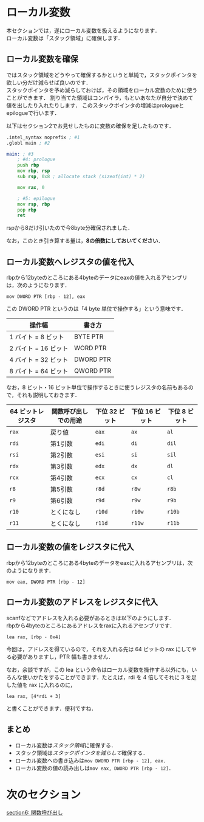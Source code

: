 # ローカル変数
本セクションでは，遂にローカル変数を扱えるようになります．  
ローカル変数は「スタック領域」に確保します．  
  
## ローカル変数を確保  
ではスタック領域をどうやって確保するかというと単純で，スタックポインタを欲しい分だけ減らせば良いのです．  
スタックポインタを予め減らしておけば，その領域をローカル変数のために使うことができます．
割り当てた領域はコンパイラ，もといあなたが自分で決めて値を出したり入れたりします．
このスタックポインタの増減はprologueとepilogueで行います．  

以下はセクション2でお見せしたものに変数の確保を足したものです．
```asm
.intel_syntax noprefix ; #1
.globl main ; #2

main: ; #3
    ; #4: prologue
    push rbp
    mov rbp, rsp
    sub rsp, 0x8 ; allocate stack (sizeof(int) * 2)

    mov rax, 0

    ; #5: epilogue
    mov rsp, rbp
    pop rbp
    ret
```

rspから8だけ引いたので今8byte分確保されました．

なお，このとき引き算する量は，**8の倍数にしておいてください**．

## ローカル変数へレジスタの値を代入
rbpから12byteのところにある4byteのデータにeaxの値を入れるアセンブリは，次のようになります．
```
mov DWORD PTR [rbp - 12], eax 
```

この DWORD PTR というのは「4 byte 単位で操作する」という意味です．

| 操作幅 | 書き方 |
|-------|--------|
| 1 バイト =  8 ビット | BYTE PTR |
| 2 バイト = 16 ビット | WORD PTR |
| 4 バイト = 32 ビット | DWORD PTR |
| 8 バイト = 64 ビット | QWORD PTR |

なお，8 ビット・16 ビット単位で操作するときに使うレジスタの名前もあるので，それも説明しておきます．

| 64 ビットレジスタ | 関数呼び出しでの用途 | 下位 32 ビット | 下位 16 ビット | 下位 8 ビット | 
|---------|------------|------------|-------|------|	
| `rax` 	| 戻り値 	| `eax` 	| `ax` 	| `al`	|
| `rdi` 	| 第1引数 	| `edi` 	| `di` 	| `dil`|
| `rsi` 	| 第2引数 	| `esi` 	| `si` 	| `sil`|
| `rdx` 	| 第3引数 	| `edx` 	| `dx` 	| `dl` | 	
| `rcx` 	| 第4引数 	| `ecx` 	| `cx` 	| `cl` | 	
| `r8`  	| 第5引数 	| `r8d` 	| `r8w`	| `r8b`| 	
| `r9`  	| 第6引数 	| `r9d` 	| `r9w` | `r9b`| 	
| `r10` 	| とくになし 	| `r10d` 	| `r10w` 	| `r10b`|	
| `r11` 	| とくになし 	| `r11d`	| `r11w` 	| `r11b`|

## ローカル変数の値をレジスタに代入
rbpから12byteのところにある4byteのデータをeaxに入れるアセンブリは，次のようになります．
```
mov eax, DWORD PTR [rbp - 12] 
```

## ローカル変数のアドレスをレジスタに代入
scanfなどでアドレスを入れる必要があるときは以下のようにします．  
rbpから4byteのところにあるアドレスをraxに入れるアセンブリです．  
```
lea rax, [rbp - 0x4] 
```

今回は，アドレスを得ているので，それを入れる先は 64 ビットの rax にしてやる必要がありますし，PTR 幅も書きません．

なお，余談ですが，この lea という命令はローカル変数を操作する以外にも，いろんな使いかたをすることができます．たとえば，rdi を 4 倍してそれに 3 を足した値を rax に入れるのに，

```
lea rax, [4*rdi + 3]
```

と書くことができます．便利ですね．

## まとめ
- ローカル変数は*スタック領域*に確保する．  
- スタック領域は*スタックポインタを減らして*確保する．  
- ローカル変数への書き込みは`mov DWORD PTR [rbp - 12], eax`．
- ローカル変数の値の読み出しは`mov eax, DWORD PTR [rbp - 12]`．

# 次のセクション
[section6: 関数呼び出し](/sections/section6_CallFunction.md)
